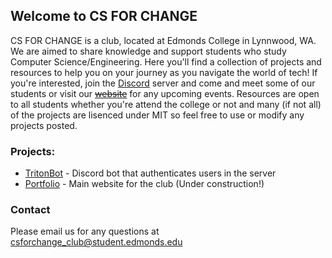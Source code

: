 ## Welcome to CS FOR CHANGE

CS FOR CHANGE is a club, located at Edmonds College in Lynnwood, WA. We are aimed to share knowledge and support students who study Computer Science/Engineering. Here you'll find a collection of projects and resources to help you on your journey as you navigate the world of tech! If you're interested, join the [Discord](https://discord.gg/pCKmRnWKFe) server and come and meet some of our students or visit our [~~website~~](#) for any upcoming events. Resources are open to all students whether you're attend the college or not and many (if not all) of the projects are lisenced under MIT so feel free to use or modify any projects posted.  

### Projects:
- [TritonBot](https://github.com/CS-FOR-CHANGE/TritonBot) - Discord bot that authenticates users in the server
- [Portfolio](https://github.com/CS-FOR-CHANGE/Portfolio) - Main website for the club (Under construction!)

### Contact
Please email us for any questions at csforchange_club@student.edmonds.edu

